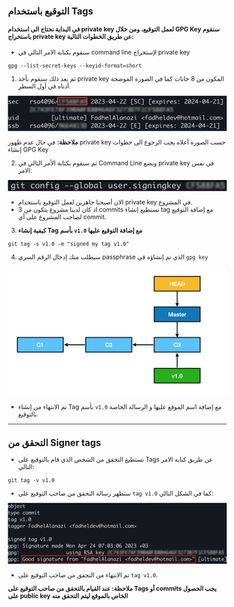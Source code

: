 ## التوقيع باستخدام Tags

#### في البداية نحتاج الى استخدام private key لعمل التوقيع، ومن خلال GPG Key سنقوم باستخراج private key عن طريق الخطوات التالية:

- سنقوم بكتابة الامر التالي في command line لإستخراج private key
```
gpg --list-secret-keys --keyid-format=short
```

1. ثم بعد ذلك سنقوم بأخذ private key المكون من 8 خانات كما في الصورة الموضحة أدناه في أول السطر.


![](https://github.com/FadhelAlanazi/GPG-Key/blob/main/private-key.png)

**ملاحظة:** في حال عدم ظهور private key حسب الصورة أعلاه يجب الرجوع الى خطوات إنشاء GPG Key

2. ثم سنقوم بكتابة الأمر التالي في Command Line ونضع private key في نفس الامر:

![](https://github.com/FadhelAlanazi/GPG-Key/blob/main/SigningKey.png)


- الان أصبحنا جاهزين لعمل التوقيع باستخدام private key في المشروع. 
- اذ كان لدينا مشروع يتكون من 3 commits نستطيع إنشاء tag مع إضافة التوقيع  لصاحب المشروع على أي commit.

3. **كيفية إنشاء Tag بأسم `v1.0` مع إضافة التوقيع عليها** 

```
git tag -s v1.0 -m "signed my tag v1.0"
```
4. سيطلب منك إدخال الرقم السري passphrase الذي تم إنشاؤه في `gpg key`


![](https://github.com/FadhelAlanazi/GPG-Key/blob/main/Signing-Tags.png)

- تم الانتهاء من إنشاء Tag بأسم `v1.0` مع إضافة اسم الموقع عليها و الرسالة الخاصة بالتوقيع. 

----


## التحقق من Signer tags

- نستطيع التحقق من الشخص الذي قام بالتوقيع على Tags عن طريق كتابة الامر التالي:

```
git tag -v v1.0
```

- ستظهر رسالة التحقق من صاحب التوقيع على `tag v1.0` كما في الشكل التالي:


![](https://github.com/FadhelAlanazi/GPG-Key/blob/main/Verifying-Signer-tags.png)

- تم الانتهاء من التحقق من صاحب التوقيع على `tag v1.0`.

**ملاحظة: عند القيام بالتحقق من صاحب التوقيع على Tags أو commits  يجب الحصول على public key الخاص بالموقع ليتم التحقق منه**
